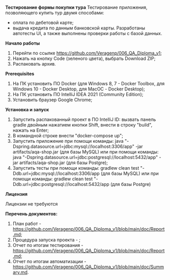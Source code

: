 **Тестирование формы покупки тура**
Тестирование приложения, позволяющего купить тур двумя способами:
 - оплата по дебетовой карте;
 - выдача кредита по данным банковской карты.
Разработаны автотесты UI, а также выполнены проверки работы с базой данных.

**Начало работы**
1. Перейти по ссылке https://github.com/Veragenp/006_QA_Diploma_v1;
2. Нажать на кнопку Code (зеленого цвета), выбрать Download ZIP;
3. Распаковать архив.


**Prerequisites**

1. На ПК установить ПО Docker (для Windows 8, 7 - Docker Toolbox, для Windows 10 - Docker Desktop, 
   для MacOС - Docker Desktop);
2. На ПК установить ПО IntelliJ IDEA 2021 (Community Edition);
3. Установить браузер Google Chrome;

**Установка и запуск**

1. Запустить распакованный проект в ПО IntelliJ ID: вызвать панель gradle двойным нажатием кнопки Shift, внести в строку "build", нажать на Enter;
2. В командной строке внести "docker-compose up";
3. Запустить приложение при помощи команды: java "-Dspring.datasource.url=jdbc:mysql://localhost:3306/app" -jar artifacts/aqa-shop.jar
   (для базы MySQL) или при помощи команды: java "-Dspring.datasource.url=jdbc:postgresql://localhost:5432/app" -jar artifacts/aqa-shop.jar
   (для базы Postgre);
4. Запустить тесты при помощи команды: gradlew clean test "-Ddb.url=jdbc:mysql://localhost:3306/app
   (для базы MySQL) или при помощи команды: gradlew clean test "-Ddb.url=jdbc:postgresql://localhost:5432/app (для базы Postgre)


**Лицензия**

Лицензии не требуются

**Перечень документов:**
1. План работ - https://github.com/Veragenp/006_QA_Diploma_v1/blob/main/doc/Report.md;
2. Процедура запуска проекта - ;
3. Отчет по итогам тестирования - https://github.com/Veragenp/006_QA_Diploma_v1/blob/main/doc/Report.md;
4. Отчет по итогам автоматизации - https://github.com/Veragenp/006_QA_Diploma_v1/blob/main/doc/Summary.md.





